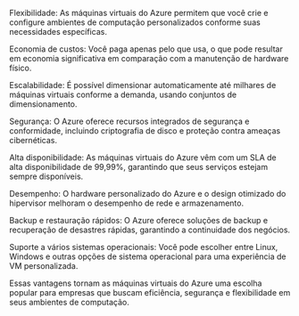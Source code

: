 Flexibilidade: As máquinas virtuais do Azure permitem que você crie e configure ambientes de computação personalizados conforme suas necessidades específicas.

Economia de custos: Você paga apenas pelo que usa, o que pode resultar em economia significativa em comparação com a manutenção de hardware físico.

Escalabilidade: É possível dimensionar automaticamente até milhares de máquinas virtuais conforme a demanda, usando conjuntos de dimensionamento.

Segurança: O Azure oferece recursos integrados de segurança e conformidade, incluindo criptografia de disco e proteção contra ameaças cibernéticas.

Alta disponibilidade: As máquinas virtuais do Azure vêm com um SLA de alta disponibilidade de 99,99%, garantindo que seus serviços estejam sempre disponíveis.

Desempenho: O hardware personalizado do Azure e o design otimizado do hipervisor melhoram o desempenho de rede e armazenamento.

Backup e restauração rápidos: O Azure oferece soluções de backup e recuperação de desastres rápidas, garantindo a continuidade dos negócios.

Suporte a vários sistemas operacionais: Você pode escolher entre Linux, Windows e outras opções de sistema operacional para uma experiência de VM personalizada.

Essas vantagens tornam as máquinas virtuais do Azure uma escolha popular para empresas que buscam eficiência, segurança e flexibilidade em seus ambientes de computação.
